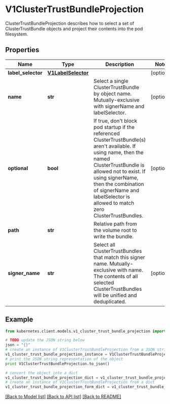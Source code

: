 # V1ClusterTrustBundleProjection

ClusterTrustBundleProjection describes how to select a set of ClusterTrustBundle objects and project their contents into the pod filesystem.

## Properties
Name | Type | Description | Notes
------------ | ------------- | ------------- | -------------
**label_selector** | [**V1LabelSelector**](V1LabelSelector.md) |  | [optional] 
**name** | **str** | Select a single ClusterTrustBundle by object name.  Mutually-exclusive with signerName and labelSelector. | [optional] 
**optional** | **bool** | If true, don&#39;t block pod startup if the referenced ClusterTrustBundle(s) aren&#39;t available.  If using name, then the named ClusterTrustBundle is allowed not to exist.  If using signerName, then the combination of signerName and labelSelector is allowed to match zero ClusterTrustBundles. | [optional] 
**path** | **str** | Relative path from the volume root to write the bundle. | 
**signer_name** | **str** | Select all ClusterTrustBundles that match this signer name. Mutually-exclusive with name.  The contents of all selected ClusterTrustBundles will be unified and deduplicated. | [optional] 

## Example

```python
from kubernetes.client.models.v1_cluster_trust_bundle_projection import V1ClusterTrustBundleProjection

# TODO update the JSON string below
json = "{}"
# create an instance of V1ClusterTrustBundleProjection from a JSON string
v1_cluster_trust_bundle_projection_instance = V1ClusterTrustBundleProjection.from_json(json)
# print the JSON string representation of the object
print V1ClusterTrustBundleProjection.to_json()

# convert the object into a dict
v1_cluster_trust_bundle_projection_dict = v1_cluster_trust_bundle_projection_instance.to_dict()
# create an instance of V1ClusterTrustBundleProjection from a dict
v1_cluster_trust_bundle_projection_form_dict = v1_cluster_trust_bundle_projection.from_dict(v1_cluster_trust_bundle_projection_dict)
```
[[Back to Model list]](../README.md#documentation-for-models) [[Back to API list]](../README.md#documentation-for-api-endpoints) [[Back to README]](../README.md)


